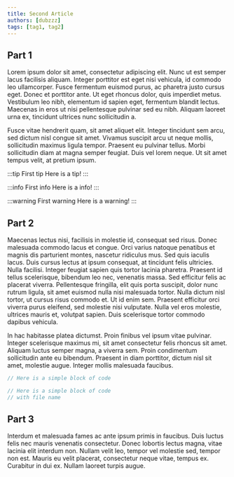 ```yaml
---
title: Second Article
authors: [dubzzz]
tags: [tag1, tag2]
---
```


## Part 1

Lorem ipsum dolor sit amet, consectetur adipiscing elit. Nunc ut est semper lacus facilisis aliquam. Integer porttitor est eget nisi vehicula, id commodo leo ullamcorper. Fusce fermentum euismod purus, ac pharetra justo cursus eget. Donec et porttitor ante. Ut eget rhoncus dolor, quis imperdiet metus. Vestibulum leo nibh, elementum id sapien eget, fermentum blandit lectus. Maecenas in eros ut nisi pellentesque pulvinar sed eu nibh. Aliquam laoreet urna ex, tincidunt ultrices nunc sollicitudin a.

Fusce vitae hendrerit quam, sit amet aliquet elit. Integer tincidunt sem arcu, sed dictum nisl congue sit amet. Vivamus suscipit arcu ut neque mollis, sollicitudin maximus ligula tempor. Praesent eu pulvinar tellus. Morbi sollicitudin diam at magna semper feugiat. Duis vel lorem neque. Ut sit amet tempus velit, at pretium ipsum.

:::tip First tip
Here is a tip!
:::

:::info First info
Here is a info!
:::

:::warning First warning
Here is a warning!
:::

## Part 2

Maecenas lectus nisi, facilisis in molestie id, consequat sed risus. Donec malesuada commodo lacus et congue. Orci varius natoque penatibus et magnis dis parturient montes, nascetur ridiculus mus. Sed quis iaculis lacus. Duis cursus lectus at ipsum consequat, at tincidunt felis ultricies. Nulla facilisi. Integer feugiat sapien quis tortor lacinia pharetra. Praesent id tellus scelerisque, bibendum leo nec, venenatis massa. Sed efficitur felis ac placerat viverra. Pellentesque fringilla, elit quis porta suscipit, dolor nunc rutrum ligula, sit amet euismod nulla nisi malesuada tortor. Nulla dictum nisl tortor, ut cursus risus commodo et. Ut id enim sem. Praesent efficitur orci viverra purus eleifend, sed molestie nisi vulputate. Nulla vel eros molestie, ultrices mauris et, volutpat sapien. Duis scelerisque tortor commodo dapibus vehicula.

In hac habitasse platea dictumst. Proin finibus vel ipsum vitae pulvinar. Integer scelerisque maximus mi, sit amet consectetur felis rhoncus sit amet. Aliquam luctus semper magna, a viverra sem. Proin condimentum sollicitudin ante eu bibendum. Praesent in diam porttitor, dictum nisl sit amet, molestie augue. Integer mollis malesuada faucibus.

```js
// Here is a simple block of code
```

```js title="my-file.js"
// Here is a simple block of code
// with file name
```

## Part 3

Interdum et malesuada fames ac ante ipsum primis in faucibus. Duis luctus felis nec mauris venenatis consectetur. Donec lobortis lectus magna, vitae lacinia elit interdum non. Nullam velit leo, tempor vel molestie sed, tempor non est. Mauris eu velit placerat, consectetur neque vitae, tempus ex. Curabitur in dui ex. Nullam laoreet turpis augue.

